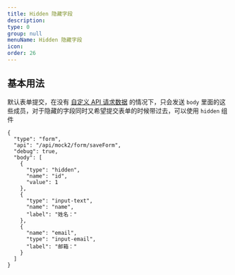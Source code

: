 ```yaml
---
title: Hidden 隐藏字段
description:
type: 0
group: null
menuName: Hidden 隐藏字段
icon:
order: 26
---
```


## 基本用法

默认表单提交，在没有 [自定义 API 请求数据](../../../docs/types/api#%E9%85%8D%E7%BD%AE%E8%AF%B7%E6%B1%82%E6%95%B0%E6%8D%AE) 的情况下，只会发送 `body` 里面的这些成员，对于隐藏的字段同时又希望提交表单的时候带过去，可以使用 `hidden` 组件

```schema: scope="body"
{
  "type": "form",
  "api": "/api/mock2/form/saveForm",
  "debug": true,
  "body": [
    {
      "type": "hidden",
      "name": "id",
      "value": 1
    },
    {
      "type": "input-text",
      "name": "name",
      "label": "姓名："
    },
    {
      "name": "email",
      "type": "input-email",
      "label": "邮箱："
    }
  ]
}
```
